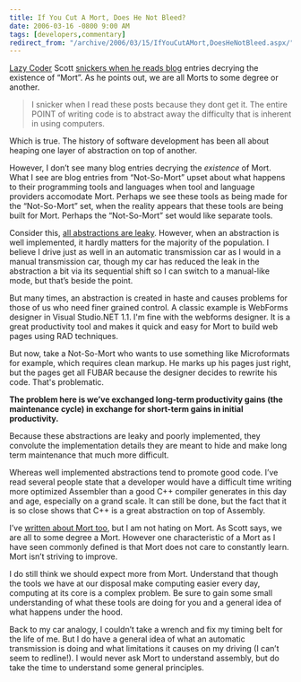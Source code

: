 ```yaml
---
title: If You Cut A Mort, Does He Not Bleed?
date: 2006-03-16 -0800 9:00 AM
tags: [developers,commentary]
redirect_from: "/archive/2006/03/15/IfYouCutAMort,DoesHeNotBleed.aspx/"
---
```


[Lazy Coder](http://www.lazycoder.com/weblog/ "Scott's Blog") Scott
[snickers when he reads blog](http://www.lazycoder.com/weblog/index.php/archives/2006/03/17/we-are-all-mort/)
entries decrying the existence of “Mort”. As he points out, we are all
Morts to some degree or another.

> I snicker when I read these posts because they dont get it. The entire
> POINT of writing code is to abstract away the difficulty that is
> inherent in using computers.

Which is true. The history of software development has been all about
heaping one layer of abstraction on top of another.

However, I don’t see many blog entries decrying the *existence* of Mort.
What I see are blog entries from “Not-So-Mort” upset about what happens
to their programming tools and languages when tool and language
providers accomodate Mort. Perhaps we see these tools as being made for
the “Not-So-Mort” set, when the reality appears that these tools are
being built for Mort. Perhaps the “Not-So-Mort” set would like separate
tools.

Consider this, [all abstractions are
leaky](http://www.joelonsoftware.com/articles/LeakyAbstractions.html "The Law Of Leaky Abstractions").
However, when an abstraction is well implemented, it hardly matters for
the majority of the population. I believe I drive just as well in an
automatic transmission car as I would in a manual transmission car,
though my car has reduced the leak in the abstraction a bit via its
sequential shift so I can switch to a manual-like mode, but that’s
beside the point.

But many times, an abstraction is created in haste and causes problems
for those of us who need finer grained control. A classic example is
WebForms designer in Visual Studio.NET 1.1. I'm fine with the webforms
designer. It is a great productivity tool and makes it quick and easy
for Mort to build web pages using RAD techniques.

But now, take a Not-So-Mort who wants to use something like Microformats
for example, which requires clean markup. He marks up his pages just
right, but the pages get all FUBAR because the designer decides to
rewrite his code. That's problematic.

**The problem here is we’ve exchanged long-term productivity gains (the
maintenance cycle) in exchange for short-term gains in initial
productivity.**

Because these abstractions are leaky and poorly implemented, they
convolute the implementation details they are meant to hide and make
long term maintenance that much more difficult.

Whereas well implemented abstractions tend to promote good code. I’ve
read several people state that a developer would have a difficult time
writing more optimized Assembler than a good C++ compiler generates in
this day and age, especially on a grand scale. It can still be done, but
the fact that it is so close shows that C++ is a great abstraction on
top of Assembly.

I’ve [written about Mort
too](/archive/2005/08/03/9210.aspx "Does Mort Know We're Talking About Him"),
but I am not hating on Mort. As Scott says, we are all to some degree a
Mort. However one characteristic of a Mort as I have seen commonly
defined is that Mort does not care to constantly learn. Mort isn’t
striving to improve.

I do still think we should expect more from Mort. Understand that though
the tools we have at our disposal make computing easier every day,
computing at its core is a complex problem. Be sure to gain some small
understanding of what these tools are doing for you and a general idea
of what happens under the hood.

Back to my car analogy, I couldn’t take a wrench and fix my timing belt
for the life of me. But I do have a general idea of what an automatic
transmission is doing and what limitations it causes on my driving (I
can’t seem to redline!). I would never ask Mort to understand assembly,
but do take the time to understand some general principles.

